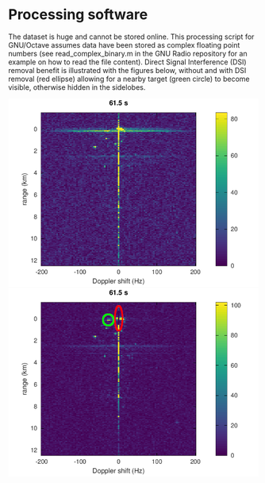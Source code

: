 # Processing software

The dataset is huge and cannot be stored online. This processing script for GNU/Octave assumes data
have been stored as complex floating point numbers (see read_complex_binary.m in the GNU Radio repository
for an example on how to read the file content). Direct Signal Interference (DSI) removal benefit is illustrated 
with the figures below, without and with DSI removal (red ellipse) allowing for a nearby target (green
circle) to become visible, otherwise hidden in the sidelobes.

<img src="0123_2.png">
<img src="0123_dsi_2.png">
